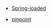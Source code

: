 * [Spring-loaded](https://github.com/spring-projects/spring-loaded)

* [pinpoint](https://github.com/pinpoint-apm/pinpoint)
